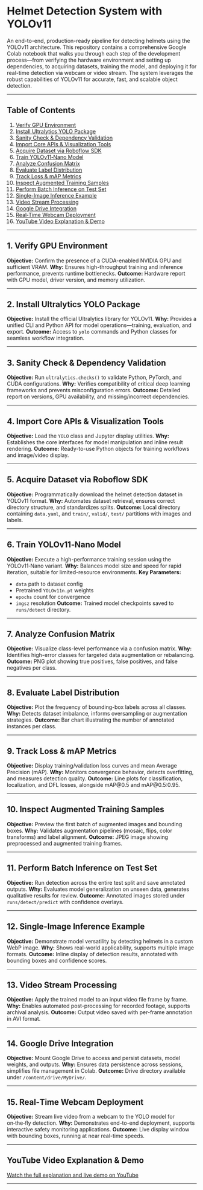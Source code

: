 # Helmet Detection System with YOLOv11

An end-to-end, production-ready pipeline for detecting helmets using the YOLOv11 architecture. This repository contains a comprehensive Google Colab notebook that walks you through each step of the development process—from verifying the hardware environment and setting up dependencies, to acquiring datasets, training the model, and deploying it for real-time detection via webcam or video stream. The system leverages the robust capabilities of YOLOv11 for accurate, fast, and scalable object detection.

---

## Table of Contents

1. [Verify GPU Environment](#1-verify-gpu-environment)
2. [Install Ultralytics YOLO Package](#2-install-ultralytics-yolo-package)
3. [Sanity Check & Dependency Validation](#3-sanity-check--dependency-validation)
4. [Import Core APIs & Visualization Tools](#4-import-core-apis--visualization-tools)
5. [Acquire Dataset via Roboflow SDK](#5-acquire-dataset-via-roboflow-sdk)
6. [Train YOLOv11‑Nano Model](#6-train-YOLOv11nano-model)
7. [Analyze Confusion Matrix](#7-analyze-confusion-matrix)
8. [Evaluate Label Distribution](#8-evaluate-label-distribution)
9. [Track Loss & mAP Metrics](#9-track-loss--map-metrics)
10. [Inspect Augmented Training Samples](#10-inspect-augmented-training-samples)
11. [Perform Batch Inference on Test Set](#11-perform-batch-inference-on-test-set)
12. [Single-Image Inference Example](#12-single-image-inference-example)
13. [Video Stream Processing](#13-video-stream-processing)
14. [Google Drive Integration](#14-google-drive-integration)
15. [Real‑Time Webcam Deployment](#15-real-time-webcam-deployment)
16. [YouTube Video Explanation & Demo](#youtube-video-explanation--demo)

---

## 1. Verify GPU Environment

**Objective:** Confirm the presence of a CUDA-enabled NVIDIA GPU and sufficient VRAM.
**Why:** Ensures high-throughput training and inference performance, prevents runtime bottlenecks.
**Outcome:** Hardware report with GPU model, driver version, and memory utilization.

---

## 2. Install Ultralytics YOLO Package

**Objective:** Install the official Ultralytics library for YOLOv11.
**Why:** Provides a unified CLI and Python API for model operations—training, evaluation, and export.
**Outcome:** Access to `yolo` commands and Python classes for seamless workflow integration.

---

## 3. Sanity Check & Dependency Validation

**Objective:** Run `ultralytics.checks()` to validate Python, PyTorch, and CUDA configurations.
**Why:** Verifies compatibility of critical deep learning frameworks and prevents misconfiguration errors.
**Outcome:** Detailed report on versions, GPU availability, and missing/incorrect dependencies.

---

## 4. Import Core APIs & Visualization Tools

**Objective:** Load the `YOLO` class and Jupyter display utilities.
**Why:** Establishes the core interfaces for model manipulation and inline result rendering.
**Outcome:** Ready-to-use Python objects for training workflows and image/video display.

---

## 5. Acquire Dataset via Roboflow SDK

**Objective:** Programmatically download the helmet detection dataset in YOLOv11 format.
**Why:** Automates dataset retrieval, ensures correct directory structure, and standardizes splits.
**Outcome:** Local directory containing `data.yaml`, and `train/`, `valid/`, `test/` partitions with images and labels.

---

## 6. Train YOLOv11‑Nano Model

**Objective:** Execute a high-performance training session using the YOLOv11‑Nano variant.
**Why:** Balances model size and speed for rapid iteration, suitable for limited-resource environments.
**Key Parameters:**

* `data` path to dataset config
* Pretrained `YOLOv11n.pt` weights
* `epochs` count for convergence
* `imgsz` resolution
  **Outcome:** Trained model checkpoints saved to `runs/detect` directory.

---

## 7. Analyze Confusion Matrix

**Objective:** Visualize class-level performance via a confusion matrix.
**Why:** Identifies high-error classes for targeted data augmentation or rebalancing.
**Outcome:** PNG plot showing true positives, false positives, and false negatives per class.

---

## 8. Evaluate Label Distribution

**Objective:** Plot the frequency of bounding-box labels across all classes.
**Why:** Detects dataset imbalance, informs oversampling or augmentation strategies.
**Outcome:** Bar chart illustrating the number of annotated instances per class.

---

## 9. Track Loss & mAP Metrics

**Objective:** Display training/validation loss curves and mean Average Precision (mAP).
**Why:** Monitors convergence behavior, detects overfitting, and measures detection quality.
**Outcome:** Line plots for classification, localization, and DFL losses, alongside mAP\@0.5 and mAP\@0.5:0.95.

---

## 10. Inspect Augmented Training Samples

**Objective:** Preview the first batch of augmented images and bounding boxes.
**Why:** Validates augmentation pipelines (mosaic, flips, color transforms) and label alignment.
**Outcome:** JPEG image showing preprocessed and augmented training frames.

---

## 11. Perform Batch Inference on Test Set

**Objective:** Run detection across the entire test split and save annotated outputs.
**Why:** Evaluates model generalization on unseen data, generates qualitative results for review.
**Outcome:** Annotated images stored under `runs/detect/predict` with confidence overlays.

---

## 12. Single-Image Inference Example

**Objective:** Demonstrate model versatility by detecting helmets in a custom WebP image.
**Why:** Shows real-world applicability, supports multiple image formats.
**Outcome:** Inline display of detection results, annotated with bounding boxes and confidence scores.

---

## 13. Video Stream Processing

**Objective:** Apply the trained model to an input video file frame by frame.
**Why:** Enables automated post-processing for recorded footage, supports archival analysis.
**Outcome:** Output video saved with per-frame annotation in AVI format.

---

## 14. Google Drive Integration

**Objective:** Mount Google Drive to access and persist datasets, model weights, and outputs.
**Why:** Ensures data persistence across sessions, simplifies file management in Colab.
**Outcome:** Drive directory available under `/content/drive/MyDrive/`.

---

## 15. Real‑Time Webcam Deployment

**Objective:** Stream live video from a webcam to the YOLO model for on‑the‑fly detection.
**Why:** Demonstrates end-to-end deployment, supports interactive safety monitoring applications.
**Outcome:** Live display window with bounding boxes, running at near real-time speeds.

---

## YouTube Video Explanation & Demo

[Watch the full explanation and live demo on YouTube](https://youtu.be/4A888p0OeX8)

---
